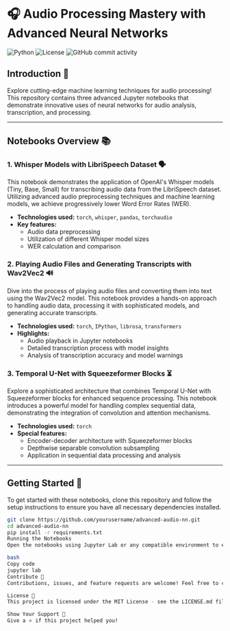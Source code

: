 


# 🎧 Audio Processing Mastery with Advanced Neural Networks

![Python](https://img.shields.io/badge/Python-3.7%20%7C%203.8%20%7C%203.9-blue)
![License](https://img.shields.io/badge/License-MIT-red)
![GitHub commit activity](https://img.shields.io/github/commit-activity/m/yourusername/advanced-audio-nn)

## Introduction 🌟

Explore cutting-edge machine learning techniques for audio processing! This repository contains three advanced Jupyter notebooks that demonstrate innovative uses of neural networks for audio analysis, transcription, and processing.

---

## Notebooks Overview 📚

### 1. **Whisper Models with LibriSpeech Dataset** 🗣️

This notebook demonstrates the application of OpenAI's Whisper models (Tiny, Base, Small) for transcribing audio data from the LibriSpeech dataset. Utilizing advanced audio preprocessing techniques and machine learning models, we achieve progressively lower Word Error Rates (WER).

- **Technologies used:** `torch`, `whisper`, `pandas`, `torchaudio`
- **Key features:**
  - Audio data preprocessing
  - Utilization of different Whisper model sizes
  - WER calculation and comparison

### 2. **Playing Audio Files and Generating Transcripts with Wav2Vec2** 🔊

Dive into the process of playing audio files and converting them into text using the Wav2Vec2 model. This notebook provides a hands-on approach to handling audio data, processing it with sophisticated models, and generating accurate transcripts.

- **Technologies used:** `torch`, `IPython`, `librosa`, `transformers`
- **Highlights:**
  - Audio playback in Jupyter notebooks
  - Detailed transcription process with model insights
  - Analysis of transcription accuracy and model warnings

### 3. **Temporal U-Net with Squeezeformer Blocks** ⏳

Explore a sophisticated architecture that combines Temporal U-Net with Squeezeformer blocks for enhanced sequence processing. This notebook introduces a powerful model for handling complex sequential data, demonstrating the integration of convolution and attention mechanisms.

- **Technologies used:** `torch`
- **Special features:**
  - Encoder-decoder architecture with Squeezeformer blocks
  - Depthwise separable convolution subsampling
  - Application in sequential data processing and analysis

---

## Getting Started 🚀

To get started with these notebooks, clone this repository and follow the setup instructions to ensure you have all necessary dependencies installed.

```bash
git clone https://github.com/yourusername/advanced-audio-nn.git
cd advanced-audio-nn
pip install -r requirements.txt
Running the Notebooks
Open the notebooks using Jupyter Lab or any compatible environment to explore the code and techniques in detail.

bash
Copy code
jupyter lab
Contribute 🤝
Contributions, issues, and feature requests are welcome! Feel free to check the issues page.

License 📄
This project is licensed under the MIT License - see the LICENSE.md file for details.

Show Your Support 💖
Give a ⭐️ if this project helped you!
